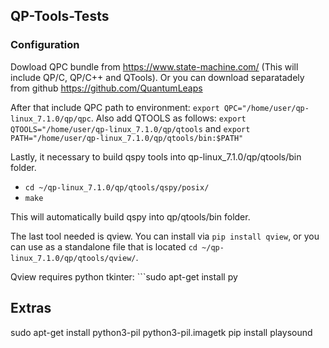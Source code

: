 ## QP-Tools-Tests

### Configuration

Dowload QPC bundle from https://www.state-machine.com/ (This will include QP/C, QP/C++ and QTools). Or you can download separatadely from github https://github.com/QuantumLeaps


After that include QPC path to environment: ```export QPC="/home/user/qp-linux_7.1.0/qp/qpc```.
Also add QTOOLS as follows: ```export QTOOLS="/home/user/qp-linux_7.1.0/qp/qtools``` and ```export PATH="/home/user/qp-linux_7.1.0/qp/qtools/bin:$PATH"```

Lastly, it necessary to build qspy tools into qp-linux_7.1.0/qp/qtools/bin folder.
* ```cd ~/qp-linux_7.1.0/qp/qtools/qspy/posix/```
* ```make```

This will automatically build qspy into qp/qtools/bin folder.

The last tool needed is qview. You can install via ```pip install qview```, or you can use as a standalone file that is located ```cd ~/qp-linux_7.1.0/qp/qtools/qview/```.

Qview requires python tkinter: ```sudo apt-get install py


## Extras
sudo apt-get install python3-pil python3-pil.imagetk
pip install playsound
